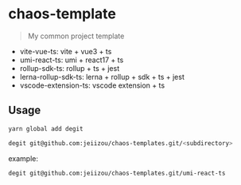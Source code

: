 # chaos-template

> My common project template 

- vite-vue-ts: vite + vue3 + ts
- umi-react-ts: umi + react17 + ts
- rollup-sdk-ts: rollup + ts + jest
- lerna-rollup-sdk-ts: lerna + rollup + sdk + ts + jest
- vscode-extension-ts: vscode extension + ts

## Usage

```sh
yarn global add degit

degit git@github.com:jeiizou/chaos-templates.git/<subdirectory>
```

example:

```sh
degit git@github.com:jeiizou/chaos-templates.git/umi-react-ts
```